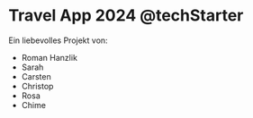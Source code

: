 # Travel App 2024 @techStarter

Ein liebevolles Projekt von:
- Roman Hanzlik
- Sarah
- Carsten
- Christop
- Rosa
- Chime
